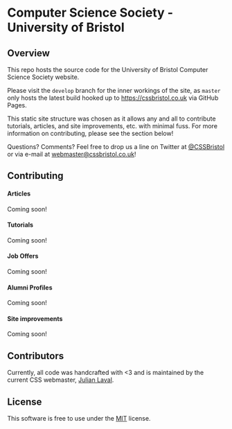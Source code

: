 # Computer Science Society - University of Bristol

## Overview

This repo hosts the source code for the University of Bristol Computer Science Society website.

Please visit the `develop` branch for the inner workings of the site, as `master` only hosts the latest build hooked up to https://cssbristol.co.uk via GitHub Pages.

This static site structure was chosen as it allows any and all to contribute tutorials, articles, and site improvements, etc. with minimal fuss. For more information on contributing, please see the section below!

Questions? Comments? Feel free to drop us a line on Twitter at [@CSSBristol](https://twitter.com/cssbristol) or via e-mail at webmaster@cssbristol.co.uk!

## Contributing

#### Articles

Coming soon!

#### Tutorials

Coming soon!

#### Job Offers

Coming soon!

#### Alumni Profiles

Coming soon!

#### Site improvements

Coming soon!

## Contributors

Currently, all code was handcrafted with <3 and is maintained by the current CSS webmaster, [Julian Laval](https://github.com/JulianLaval).

## License

This software is free to use under the [MIT](https://raw.githubusercontent.com/cssbristol/cssbristol.github.io/master/LICENSE.md) license.